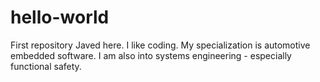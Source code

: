 # hello-world
First repository
Javed here. I like coding. My specialization is automotive embedded software. I am also into systems engineering - especially functional safety.
